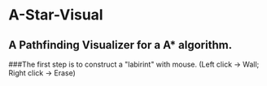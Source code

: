 # A-Star-Visual

## A Pathfinding Visualizer for a A* algorithm.


###The first step is to construct a "labirint" with mouse. 
(Left click -> Wall; Right click -> Erase)  
